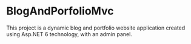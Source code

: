 # BlogAndPorfolioMvc
This project is a dynamic blog and portfolio website application created using Asp.NET 6 technology, with an admin panel.
